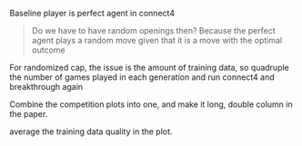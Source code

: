 
Baseline player is perfect agent in connect4
> Do we have to have random openings then? Because the perfect agent plays a random move given that it is a move with the optimal outcome

For randomized cap, the issue is the amount of training data, so quadruple the number of games played in each generation and run connect4 and breakthrough again

Combine the competition plots into one, and make it long, double column in the paper.

average the training data quality in the plot.


